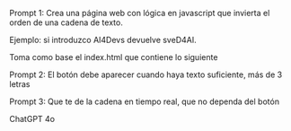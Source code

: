 Prompt 1:
Crea una página web con lógica en javascript que invierta el orden de una cadena de texto.

Ejemplo: si introduzco AI4Devs devuelve sveD4AI.

Toma como base el index.html que contiene lo siguiente

<!DOCTYPE html>

<html lang="en">
<head>
    <meta charset="UTF-8">
    <meta name="viewport" content="width=device-width, initial-scale=1.0">
    <title>Reverse String</title>    
</head>
<body>
<script src="script.js"></script>
</body>
</html>

Prompt 2:
El botón debe aparecer cuando haya texto suficiente, más de 3 letras

Prompt 3:
Que te de la cadena en tiempo real, que no dependa del botón

ChatGPT 4o
